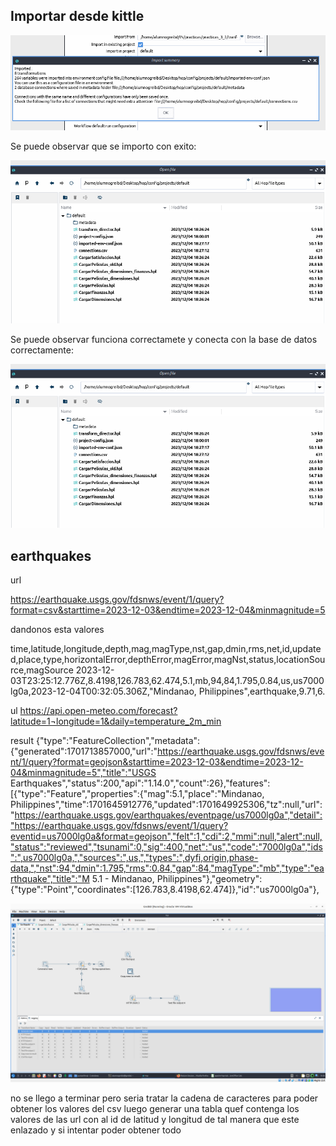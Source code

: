 
## Importar desde kittle
![Alt text](images/1.png)

Se puede observar que se importo con exito:

![Alt text](images/2.png)


Se puede observar funciona correctamete y conecta con la base de datos correctamente:

![Alt text](images/2.png)


## earthquakes

url 

https://earthquake.usgs.gov/fdsnws/event/1/query?format=csv&starttime=2023-12-03&endtime=2023-12-04&minmagnitude=5

dandonos esta valores 

time,latitude,longitude,depth,mag,magType,nst,gap,dmin,rms,net,id,updated,place,type,horizontalError,depthError,magError,magNst,status,locationSource,magSource
2023-12-03T23:25:12.776Z,8.4198,126.783,62.474,5.1,mb,94,84,1.795,0.84,us,us7000lg0a,2023-12-04T00:32:05.306Z,"Mindanao, Philippines",earthquake,9.71,6.


ul
https://api.open-meteo.com/forecast?latitude=1¬longitude=1&daily=temperature_2m_min


result
{"type":"FeatureCollection","metadata":{"generated":1701713857000,"url":"https://earthquake.usgs.gov/fdsnws/event/1/query?format=geojson&starttime=2023-12-03&endtime=2023-12-04&minmagnitude=5","title":"USGS Earthquakes","status":200,"api":"1.14.0","count":26},"features":[{"type":"Feature","properties":{"mag":5.1,"place":"Mindanao, Philippines","time":1701645912776,"updated":1701649925306,"tz":null,"url":"https://earthquake.usgs.gov/earthquakes/eventpage/us7000lg0a","detail":"https://earthquake.usgs.gov/fdsnws/event/1/query?eventid=us7000lg0a&format=geojson","felt":1,"cdi":2,"mmi":null,"alert":null,"status":"reviewed","tsunami":0,"sig":400,"net":"us","code":"7000lg0a","ids":",us7000lg0a,","sources":",us,","types":",dyfi,origin,phase-data,","nst":94,"dmin":1.795,"rms":0.84,"gap":84,"magType":"mb","type":"earthquake","title":"M 5.1 - Mindanao, Philippines"},"geometry":{"type":"Point","coordinates":[126.783,8.4198,62.474]},"id":"us7000lg0a"},

![Alt text](images/4.png)

no se llego a terminar pero seria tratar la cadena de caracteres para poder obtener los valores del csv luego generar una tabla quef contenga los valores de las url con al id de latitud y longitud de tal manera que este enlazado y si intentar poder obtener todo 